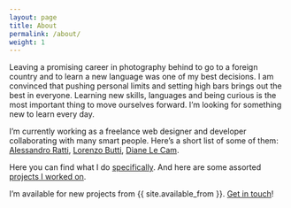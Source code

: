 ```yaml
---
layout: page
title: About
permalink: /about/
weight: 1
---
```


Leaving a promising career in photography behind to go to a foreign country and to learn a new language was one of my best decisions. I am convinced that pushing personal limits and setting high bars brings out the best in everyone. Learning new skills, languages and being curious is the most important thing to move ourselves forward. I’m looking for something new to learn every day.

I’m currently working as a freelance web designer and developer collaborating with many smart people. Here’s a short list of some of them: [Alessandro Ratti](http://geekbreakfast.it), [Lorenzo Butti](http://lorenzobutti.com), [Diane Le Cam](http://dianelecam.com).

Here you can find what I do [specifically](/what-i-do). And here are some assorted [projects I worked on](/projects).

I’m available for new projects from {{ site.available_from }}. [Get in touch](mailto:me@joern.im)!
